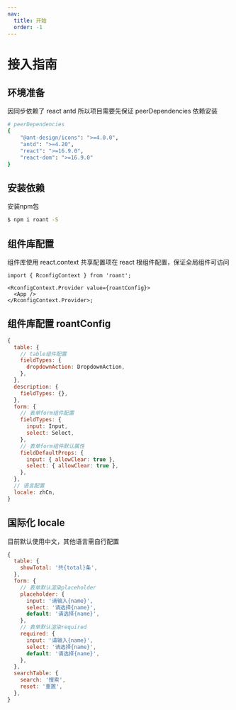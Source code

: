 ```yaml
---
nav:
  title: 开始
  order: -1
---
```


# 接入指南

## 环境准备

因同步依赖了 react antd 所以项目需要先保证 peerDependencies 依赖安装

```bash
# peerDependencies
{
    "@ant-design/icons": ">=4.0.0",
    "antd": ">=4.20",
    "react": ">=16.9.0",
    "react-dom": ">=16.9.0"
}
```

## 安装依赖
 安装npm包
```bash
$ npm i roant -S
```

## 组件库配置

组件库使用 react.context 共享配置项在 react 根组件配置，保证全局组件可访问

```tsx | pure
import { RconfigContext } from 'roant';

<RconfigContext.Provider value={roantConfig}>
  <App />
</RconfigContext.Provider>;
```

## 组件库配置 roantConfig

```js
{
  table: {
    // table组件配置
    fieldTypes: {
      dropdownAction: DropdownAction,
    },
  },
  description: {
    fieldTypes: {},
  },
  form: {
    // 表单form组件配置
    fieldTypes: {
      input: Input,
      select: Select,
    },
    // 表单form组件默认属性
    fieldDefaultProps: {
      input: { allowClear: true },
      select: { allowClear: true },
    },
  },
  // 语言配置
  locale: zhCn,
}
```

## 国际化 locale

目前默认使用中文，其他语言需自行配置

```js
{
  table: {
    showTotal: '共{total}条',
  },
  form: {
    // 表单默认渲染placeholder
    placeholder: {
      input: '请输入{name}',
      select: '请选择{name}',
      default: '请选择{name}',
    },
    // 表单默认渲染required
    required: {
      input: '请输入{name}',
      select: '请选择{name}',
      default: '请选择{name}',
    },
  },
  searchTable: {
    search: '搜索',
    reset: '重置',
  },
}
```

